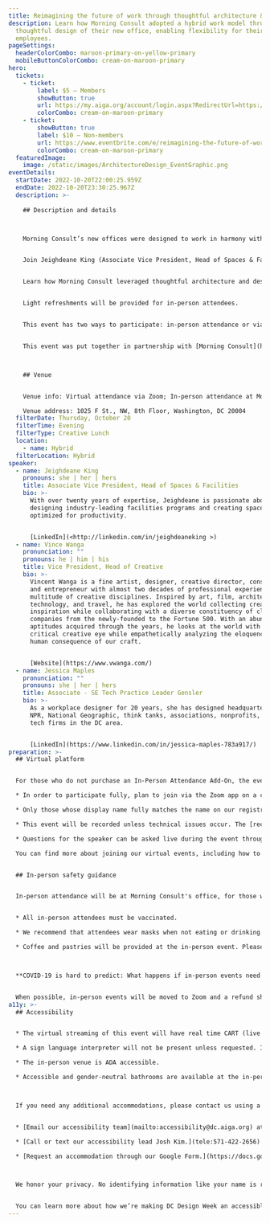 ```yaml
---
title: Reimagining the future of work through thoughtful architecture & design
description: Learn how Morning Consult adopted a hybrid work model through
  thoughtful design of their new office, enabling flexibility for their
  employees.
pageSettings:
  headerColorCombo: maroon-primary-on-yellow-primary
  mobileButtonColorCombo: cream-on-maroon-primary
hero:
  tickets:
    - ticket:
        label: $5 — Members
        showButton: true
        url: https://my.aiga.org/account/login.aspx?RedirectUrl=https://ikit.aiga.org/ikit_national_util/ikit-national-util-sso-redirect/?state=https%3A%2F%2Fdc.aiga.org%2Fevent%2Freimagining-the-future-of-work-through-thoughtful-architecture-design%2F%3Fredirect_source%3Deventbrite_register
        colorCombo: cream-on-maroon-primary
    - ticket:
        showButton: true
        label: $10 — Non-members
        url: https://www.eventbrite.com/e/reimagining-the-future-of-work-through-thoughtful-architecture-design-tickets-425482017167
        colorCombo: cream-on-maroon-primary
  featuredImage:
    image: /static/images/ArchitectureDesign_EventGraphic.png
eventDetails:
  startDate: 2022-10-20T22:00:25.959Z
  endDate: 2022-10-20T23:30:25.967Z
  description: >-
    
    ## Description and details



    Morning Consult’s new offices were designed to work in harmony with the company’s innovative hybrid work model. They set out to make their offices as flexible as home — while making remote workers an inclusive part of office culture.


    Join Jeighdeane King (Associate Vice President, Head of Spaces & Facilities, Morning Consult), Vince Wanga (Vice President, Head of Creative, Morning Consult), and Jessica Maples (SE Tech Practice Leader, Gensler) in an informative and engaging conversation on the future of work.


    Learn how Morning Consult leveraged thoughtful architecture and design to allow team members maximum flexibility on where and how they work through embedded flexible seating, an intentional lack of formal offices, private locker systems, technology-enabled collaborative spaces, hospitality-inspired wayfinding, a clean desk policy, and a plethora of open and private workspaces. This may change how offices function in the future.


    Light refreshments will be provided for in-person attendees.


    This event has two ways to participate: in-person attendance or via Zoom. You will indicate the way you plan to participate when selecting your ticket.


    T﻿his event was put together in partnership with [Morning Consult](https://morningconsult.com/).



    ## Venue


    Venue info: Virtual attendance via Zoom; In-person attendance at Morning Consult

    Venue address: 1025 F St., NW, 8th Floor, Washington, DC 20004
  filterDate: Thursday, October 20
  filterTime: Evening
  filterType: Creative Lunch
  location:
    - name: Hybrid
  filterLocation: Hybrid
speaker:
  - name: Jeighdeane King
    pronouns: she | her | hers
    title: Associate Vice President, Head of Spaces & Facilities
    bio: >-
      With over twenty years of expertise, Jeighdeane is passionate about
      designing industry-leading facilities programs and creating spaces
      optimized for productivity.


      [LinkedIn](<http://linkedin.com/in/jeighdeaneking >)
  - name: Vince Wanga
    pronunciation: ""
    pronouns: he | him | his
    title: Vice President, Head of Creative
    bio: >-
      Vincent Wanga is a fine artist, designer, creative director, consultant,
      and entrepreneur with almost two decades of professional experience in a
      multitude of creative disciplines. Inspired by art, film, architecture,
      technology, and travel, he has explored the world collecting creative
      inspiration while collaborating with a diverse constituency of clients and
      companies from the newly-founded to the Fortune 500. With an abundance of
      aptitudes acquired through the years, he looks at the world with a
      critical creative eye while empathetically analyzing the eloquence and
      human consequence of our craft.


      [Website](https://www.vwanga.com/)
  - name: Jessica Maples
    pronunciation: ""
    pronouns: she | her | hers
    title: Associate - SE Tech Practice Leader Gensler
    bio: >-
      As a workplace designer for 20 years, she has designed headquarters for
      NPR, National Geographic, think tanks, associations, nonprofits, and many
      tech firms in the DC area. 


      [LinkedIn](https://www.linkedin.com/in/jessica-maples-783a917/)
preparation: >-
  ## Virtual platform


  For those who do not purchase an In-Person Attendance Add-On, the event will be streamed via Zoom: 

  * In order to participate fully, plan to join via the Zoom app on a computer, tablet, or mobile device with enough bandwidth to support viewing video.

  * Only those whose display name fully matches the name on our registration list will be admitted from the waiting room, to ensure only those who have registered for the event are able to attend — and to create space for intimate conversations.

  * This event will be recorded unless technical issues occur. The [recordings will be shared in the AIGA DC recordings archive](https://dc.aiga.org/introducing-the-aiga-dc-event-recordings-archive/) for AIGA members to rewatch or catch up on at a later date. If you’re not an AIGA Member, you can register for a membership on the [AIGA Membership website](https://www.aiga.org/membership-community/aiga-membership/).

  * Questions for the speaker can be asked live during the event through the chat (virtually) or by raising your hand (in-person) during the Q&A portion of the event.

  You can find more about joining our virtual events, including how to connect, directions to troubleshoot, and information about our refund policy in our [FAQ.](/faq/)


  ## In-person safety guidance


  In-person attendance will be at Morning Consult's office, for those who select an In-Person Add-On with their ticket: **1025 F St., NW, 8th Floor, Washington, DC 20004**


  * All in-person attendees must be vaccinated.

  * We recommend that attendees wear masks when not eating or drinking.

  * Coffee and pastries will be provided at the in-person event. Please plan to arrive early to settle in.



  **COVID-19 is hard to predict: What happens if in-person events need to be canceled?**


  When possible, in-person events will be moved to Zoom and a refund should not be expected. If an event is canceled in its entirety, a refund will be issued. In either scenario you will be notified immediately.
a11y: >-
  ## Accessibility


  * The virtual streaming of this event will have real time CART (live captioning) services and transcriptions provided by Verbit.

  * A sign language interpreter will not be present unless requested. If requested, we will do our best to employ a sign language interpreter for the event.

  * The in-person venue is ADA accessible.

  * Accessible and gender-neutral bathrooms are available at the in-person location.



  If you need any additional accommodations, please contact us using a method that works best for you:


  * [Email our accessibility team](mailto:accessibility@dc.aiga.org) at accessibility@dc.aiga.org.

  * [Call or text our accessibility lead Josh Kim.](tele:571-422-2656)

  * [Request an accommodation through our Google Form.](https://docs.google.com/forms/d/e/1FAIpQLSe2l-FrPiSaZxPjIAOUadYn3axaz6SyloV42CWg-HF65TTy1w/viewform)



  We honor your privacy. No identifying information like your name is required to request an accommodation, and all details will be deleted once completed.


  You can learn more about how we’re making DC Design Week an accessible experience by visiting our [accessibility statement](/accessibility/).
---
```

